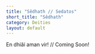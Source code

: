 ```yaml
---
title: "Sêdhath // Sedatos"
short_title: "Sêdhath"
category: Deities
layout: default
---
```


En dhiâi aman vir! // Coming Soon!